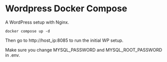 # Wordpress Docker Compose

A WordPress setup with Nginx.

```
docker compose up -d
````
Then go to http://host_ip:8085 to run the initial WP setup.

Make sure you change MYSQL_PASSWORD and MYSQL_ROOT_PASSWORD in .env.